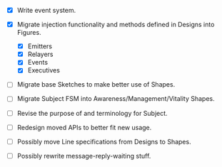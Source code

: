 - [x] Write event system.
- [x] Migrate injection functionality and methods defined in Designs into Figures.
  - [x] Emitters
  - [x] Relayers
  - [x] Events
  - [x] Executives
- [ ] Migrate base Sketches to make better use of Shapes.
- [ ] Migrate Subject FSM into Awareness/Management/Vitality Shapes.
- [ ] Revise the purpose of and terminology for Subject.
- [ ] Redesign moved APIs to better fit new usage.
- [ ] Possibly move Line specifications from Designs to Shapes.
- [ ] Possibly rewrite message-reply-waiting stuff.


